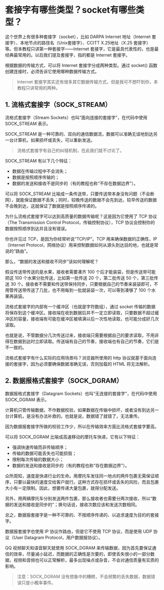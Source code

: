 # 套接字有哪些类型？socket有哪些类型？

这个世界上有很多种套接字（socket），比如 DARPA Internet 地址（Internet 套接字）、本地节点的路径名（Unix套接字）、CCITT X.25地址（X.25 套接字）等。但本教程只讲第一种套接字——Internet 套接字，它是最具代表性的，也是最经典最常用的。以后我们提及套接字，指的都是 Internet 套接字。

根据数据的传输方式，可以将 Internet 套接字分成两种类型。通过 socket() 函数创建连接时，必须告诉它使用哪种数据传输方式。

> Internet 套接字其实还有很多其它数据传输方式，但是我可不想吓到你，本教程只讲常用的两种。

## 1. 流格式套接字（SOCK_STREAM）

流格式套接字（Stream Sockets）也叫“面向连接的套接字”，在代码中使用 SOCK_STREAM 表示。

SOCK_STREAM 是一种可靠的、双向的通信数据流，数据可以准确无误地到达另一台计算机，如果损坏或丢失，可以重新发送。

> 流格式套接字有自己的纠错机制，在此我们就不讨论了。

SOCK_STREAM 有以下几个特征：

- 数据在传输过程中不会消失；
- 数据是按照顺序传输的；
- 数据的发送和接收不是同步的（有的教程也称“不存在数据边界”）。


可以将 SOCK_STREAM 比喻成一条传送带，只要传送带本身没有问题（不会断网），就能保证数据不丢失；同时，较晚传送的数据不会先到达，较早传送的数据不会晚到达，这就保证了数据是按照顺序传递的。

为什么流格式套接字可以达到高质量的数据传输呢？这是因为它使用了 TCP 协议（The Transmission Control Protocol，传输控制协议），TCP 协议会控制你的数据按照顺序到达并且没有错误。

你也许见过 TCP，是因为你经常听说“TCP/IP”。TCP 用来确保数据的正确性，IP（Internet Protocol，网络协议）用来控制数据如何从源头到达目的地，也就是常说的“路由”。

那么，“数据的发送和接收不同步”该如何理解呢？

假设传送带传送的是水果，接收者需要凑齐 100 个后才能装袋，但是传送带可能把这 100 个水果分批传送，比如第一批传送 20 个，第二批传送 50 个，第三批传送 30 个。接收者不需要和传送带保持同步，只要根据自己的节奏来装袋即可，不用管传送带传送了几批，也不用每到一批就装袋一次，可以等到凑够了 100 个水果再装袋。

流格式套接字的内部有一个缓冲区（也就是字符数组），通过 socket 传输的数据将保存到这个缓冲区。接收端在收到数据后并不一定立即读取，只要数据不超过缓冲区的容量，接收端有可能在缓冲区被填满以后一次性地读取，也可能分成好几次读取。

也就是说，不管数据分几次传送过来，接收端只需要根据自己的要求读取，不用非得在数据到达时立即读取。传送端有自己的节奏，接收端也有自己的节奏，它们是不一致的。

流格式套接字有什么实际的应用场景吗？浏览器所使用的 http 协议就基于面向连接的套接字，因为必须要确保数据准确无误，否则加载的 HTML 将无法解析。

## 2. 数据报格式套接字（SOCK_DGRAM）

数据报格式套接字（Datagram Sockets）也叫“无连接的套接字”，在代码中使用 SOCK_DGRAM 表示。

计算机只管传输数据，不作数据校验，如果数据在传输中损坏，或者没有到达另一台计算机，是没有办法补救的。也就是说，数据错了就错了，无法重传。

因为数据报套接字所做的校验工作少，所以在传输效率方面比流格式套接字要高。

可以将 SOCK_DGRAM 比喻成高速移动的摩托车快递，它有以下特征：

- 强调快速传输而非传输顺序；
- 传输的数据可能丢失也可能损毁；
- 限制每次传输的数据大小；
- 数据的发送和接收是同步的（有的教程也称“存在数据边界”）。


众所周知，速度是快递行业的生命。用摩托车发往同一地点的两件包裹无需保证顺序，只要以最快的速度交给客户就行。这种方式存在损坏或丢失的风险，而且包裹大小有一定限制。因此，想要传递大量包裹，就得分配发送。

另外，用两辆摩托车分别发送两件包裹，那么接收者也需要分两次接收，所以“数据的发送和接收是同步的”；换句话说，接收次数应该和发送次数相同。

总之，数据报套接字是一种不可靠的、不按顺序传递的、以追求速度为目的的套接字。

数据报套接字也使用 IP 协议作路由，但是它不使用 TCP 协议，而是使用 UDP 协议（User Datagram Protocol，用户数据报协议）。

QQ 视频聊天和语音聊天就使用 SOCK_DGRAM 来传输数据，因为首先要保证通信的效率，尽量减小延迟，而数据的正确性是次要的，即使丢失很小的一部分数据，视频和音频也可以正常解析，最多出现噪点或杂音，不会对通信质量有实质的影响。

> 注意：SOCK_DGRAM 没有想象中的糟糕，不会频繁的丢失数据，数据错误只是小概率事件。
